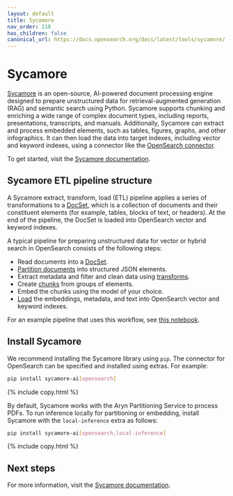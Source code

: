 ```yaml
---
layout: default
title: Sycamore
nav_order: 210
has_children: false
canonical_url: https://docs.opensearch.org/docs/latest/tools/sycamore/
---
```


# Sycamore

[Sycamore](https://github.com/aryn-ai/sycamore) is an open-source, AI-powered document processing engine designed to prepare unstructured data for retrieval-augmented generation (RAG) and semantic search using Python. Sycamore supports chunking and enriching a wide range of complex document types, including reports, presentations, transcripts, and manuals. Additionally, Sycamore can extract and process embedded elements, such as tables, figures, graphs, and other infographics. It can then load the data into target indexes, including vector and keyword indexes, using a connector like the [OpenSearch connector](https://sycamore.readthedocs.io/en/stable/sycamore/connectors/opensearch.html). 

To get started, visit the [Sycamore documentation](https://sycamore.readthedocs.io/en/stable/sycamore/get_started.html).

## Sycamore ETL pipeline structure

A Sycamore extract, transform, load (ETL) pipeline applies a series of transformations to a [DocSet](https://sycamore.readthedocs.io/en/stable/sycamore/get_started/concepts.html#docsets), which is a collection of documents and their constituent elements (for example, tables, blocks of text, or headers). At the end of the pipeline, the DocSet is loaded into OpenSearch vector and keyword indexes.

A typical pipeline for preparing unstructured data for vector or hybrid search in OpenSearch consists of the following steps:

* Read documents into a [DocSet](https://sycamore.readthedocs.io/en/stable/sycamore/get_started/concepts.html#docsets).
* [Partition documents](https://sycamore.readthedocs.io/en/stable/sycamore/transforms/partition.html) into structured JSON elements.
* Extract metadata and filter and clean data using [transforms](https://sycamore.readthedocs.io/en/stable/sycamore/APIs/docset.html).
* Create [chunks](https://sycamore.readthedocs.io/en/stable/sycamore/transforms/merge.html) from groups of elements.
* Embed the chunks using the model of your choice.
* [Load](https://sycamore.readthedocs.io/en/stable/sycamore/connectors/opensearch.html) the embeddings, metadata, and text into OpenSearch vector and keyword indexes.

For an example pipeline that uses this workflow, see [this notebook](https://github.com/aryn-ai/sycamore/blob/main/notebooks/opensearch_docs_etl.ipynb).


## Install Sycamore

We recommend installing the Sycamore library using `pip`. The connector for OpenSearch can be specified and installed using extras. For example:

```bash
pip install sycamore-ai[opensearch]
```
{% include copy.html %}

By default, Sycamore works with the Aryn Partitioning Service to process PDFs. To run inference locally for partitioning or embedding, install Sycamore with the `local-inference` extra as follows:

```bash
pip install sycamore-ai[opensearch,local-inference]
```
{% include copy.html %}

## Next steps

For more information, visit the [Sycamore documentation](https://sycamore.readthedocs.io/en/stable/sycamore/get_started.html).

